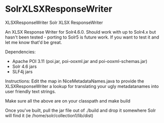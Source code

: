 # SolrXLSXResponseWriter
XLSXResponseWriter
Solr XLSX ResponseWriter 

An XLSX Response Writer for Solr4.6.0. Should work with up to Solr4.x but hasn't been tested - porting to Solr5 is future work. If you want to test it and let me know that'd be great.

Dependencies:
* Apache POI 3.11 (poi.jar, poi-ooxml.jar and poi-ooxml-schemas.jar)
* Solr 4.6 jars
* SLF4j jars


Instructions:
Edit the map in NiceMetadataNames.java to provide the XLSXResponseWriter a lookup for translating your ugly metadatanames into user friendly text strings. 

Make sure all the above are on your classpath and make build

Once you've built, pull the jar file out of ./build and drop it somewhere Solr will find it (ie /home/solr/collection1/lib/dist)
